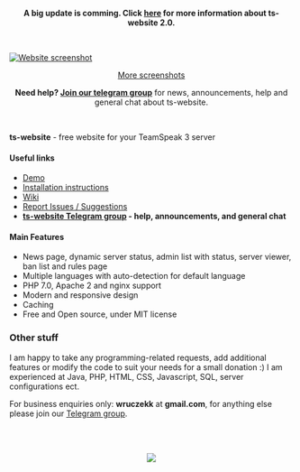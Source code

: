 <p align="center">
<b>A big update is comming. Click <a href="https://telegram.me/tswebsite">here</a> for more information about ts-website 2.0.</b>
</p>

<br>

[![Website screenshot](http://i.imgur.com/9UZV6NG.png)](http://imgur.com/a/RUSi2)

<p align="center"><a href="http://imgur.com/a/RUSi2">More screenshots</a></p>

<p align="center">
<b>Need help? <a href="https://telegram.me/tswebsite">Join our telegram group</a></b> for news, announcements, help and general chat about ts-website.
</p>

<br>

**ts-website** - free website for your TeamSpeak 3 server<br>

#### Useful links
- [Demo](https://ts.wruczek.tech/)
- [Installation instructions](https://github.com/Wruczek/ts-website/wiki/Website-Installation)
- [Wiki](https://github.com/Wruczek/ts-website/wiki)
- [Report Issues / Suggestions](https://github.com/Wruczek/ts-website/issues/new)
- **[ts-website Telegram group](https://telegram.me/tswebsite) - help, announcements, and general chat**

#### Main Features
- News page, dynamic server status, admin list with status, server viewer, ban list and rules page
- Multiple languages with auto-detection for default language
- PHP 7.0, Apache 2 and nginx support
- Modern and responsive design
- Caching
- Free and Open source, under MIT license

### Other stuff
I am happy to take any programming-related requests, add additional features or modify the code to suit your needs for a small donation :) I am experienced at Java, PHP, HTML, CSS, Javascript, SQL, server configurations ect.

For business enquiries only: **wruczekk** at **gmail.com**, for anything else please join our [Telegram group](https://t.me/ts-website).

<br><br>
<p align="center">
<a href="https://www.paypal.com/cgi-bin/webscr?cmd=_s-xclick&hosted_button_id=9PL5J7ULZQYJQ" target="_blank"><img src="https://i.imgur.com/s1u7rju.png"></a>
</p>
